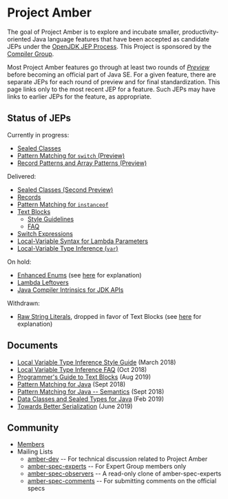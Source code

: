 # Project Amber

The goal of Project Amber is to explore and incubate smaller,
productivity-oriented Java language features that have been accepted
as candidate JEPs under
the [OpenJDK JEP Process](http://openjdk.java.net/jeps/1). This
Project is sponsored by
the [Compiler Group](http://openjdk.java.net/groups/compiler).

Most Project Amber features go through at least two rounds
of [_Preview_](http://openjdk.java.net/jeps/12) before becoming an
official part of Java SE.  For a given feature, there are separate
JEPs for each round of preview and for final standardization.  This
page links only to the most recent JEP for a feature. Such JEPs may
have links to earlier JEPs for the feature, as appropriate.

## Status of JEPs

Currently in progress:

  - [Sealed Classes](http://openjdk.java.net/jeps/409)
  - [Pattern Matching for <code>switch</code> (Preview)](http://openjdk.java.net/jeps/406)
  - [Record Patterns and Array Patterns (Preview)](http://openjdk.java.net/jeps/405)
</ul>

<p>Delivered:</p>

  - [Sealed Classes (Second Preview)](http://openjdk.java.net/jeps/397)
  - [Records](http://openjdk.java.net/jeps/395)
  - [Pattern Matching for <code>instanceof</code>](http://openjdk.java.net/jeps/394)
  - [Text Blocks](http://openjdk.java.net/jeps/378)
    - [Style Guidelines](guides/lvti-style-guide.html)
    - [FAQ](guides/lvti-faq.html)
  - [Switch Expressions](http://openjdk.java.net/jeps/361)
  - [Local-Variable Syntax for Lambda Parameters](http://openjdk.java.net/jeps/323)
  - [Local-Variable Type Inference (<code>var</code>)](http://openjdk.java.net/jeps/286)

On hold:

 - [Enhanced Enums](http://openjdk.java.net/jeps/301) (see [here](http://mail.openjdk.java.net/pipermail/amber-spec-experts/2017-May/000041.html) for explanation)
 - [Lambda Leftovers](http://openjdk.java.net/jeps/302)
 - [Java Compiler Intrinsics for JDK APIs](http://openjdk.java.net/jeps/348)

Withdrawn:

 - [Raw String Literals](http://openjdk.java.net/jeps/326), dropped in favor of Text Blocks (see [here](https://mail.openjdk.java.net/pipermail/jdk-dev/2018-December/002402.html) for explanation)

## Documents

 - [Local Variable Type Inference Style Guide](guides/lvti-style-guide.html) (March 2018)
 - [Local Variable Type Inference FAQ](guides/lvti-faq.html) (Oct 2018)
 - [Programmer's Guide to Text Blocks](guides/text-blocks-guide.html) (Aug 2019)
 - [Pattern Matching for Java](design-notes/pattern-match.html) (Sept 2018)
 - [Pattern Matching for Java -- Semantics](design-notes/pattern-match-semantics.html) (Sept 2018)
 - [Data Classes and Sealed Types for Java](design-notes/records-and-sealed-classes.html) (Feb 2019)
 - [Towards Better Serialization](design-notes/towards-better-serialization.html) (June 2019)

## Community

  - [Members](http://openjdk.java.net/census#amber)
  - Mailing Lists
    - [amber-dev](http://mail.openjdk.java.net/mailman/listinfo/amber-dev) -- For technical discussion related to Project Amber
    - [amber-spec-experts](http://mail.openjdk.java.net/mailman/listinfo/amber-spec-experts) -- For Expert Group members only
    - [amber-spec-observers](http://mail.openjdk.java.net/mailman/listinfo/amber-spec-observers) -- A read-only clone of amber-spec-experts
    - [amber-spec-comments](http://mail.openjdk.java.net/mailman/listinfo/amber-spec-comments) -- For submitting comments on the official specs

